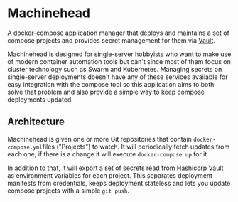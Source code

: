 # Machinehead

A docker-compose application manager that deploys and maintains a set of compose
projects and provides secret management for them via
[Vault](https://www.vaultproject.io/).

Machinehead is designed for single-server hobbyists who want to make use of
modern container automation tools but can't since most of them focus on cluster
technology such as Swarm and Kubernetes. Managing secrets on single-server
deployments doesn't have any of these services available for easy integration
with the compose tool so this application aims to both solve that problem and
also provide a simple way to keep compose deployments updated.

## Architecture

Machinehead is given one or more Git repositories that contain
`docker-compose.yml`files ("Projects") to watch. It will periodically fetch
updates from each one, if there is a change it will execute `docker-compose up`
for it.

In addition to that, it will export a set of secrets read from Hashicorp Vault
as environment variables for each project. This separates deployment manifests
from credentials, keeps deployment stateless and lets you update compose
projects with a simple `git push`.
